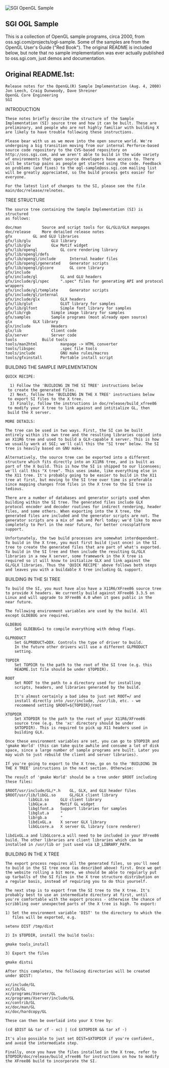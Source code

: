 ![SGI OpenGL Sample](sgi-opengl-sample.png)

## SGI OGL Sample

This is a collection of OpenGL sample programs, circa 2000, from oss.sgi.com/projects/ogl-sample.  Some of the samples are from the OpenGL User's Guide ("Red Book").  The original README is included below, but note that no sample implementation was ever actually published to oss.sgi.com, just demos and documentation.

## Original README.1st:

    Release notes for the OpenGL(R) Sample Implementation (Aug. 4, 2000)
    Jon Leech, Craig Dunwoody, Dave Shreiner
    OpenGL Core Engineering
    SGI

INTRODUCTION

    These notes briefly describe the structure of the Sample
    Implementation (SI) source tree and how it can be built. These are
    preliminary, and people who are not highly familiar with building X
    are likely to have trouble following these instructions.

    Please bear with us as we move into the open source world. We're
    undergoing a big transition moving from our internal Perforce-based
    source code repository to the CVS-based repository on
    http://oss.sgi.com, and we aren't able to build in the wide variety
    of environments that open source developers have access to. There
    will be startup pains as people get started using the code. Feedback
    on problems (and fixes) to the ogl-sample@oss.sgi.com mailing list
    will be greatly appreciated, so the build process gets easier for
    everyone.

    For the latest list of changes to the SI, please see the file
    main/doc/release/relnotes.


TREE STRUCTURE

    The source tree containing the Sample Implementation (SI) is structured
    as follows:

```
doc/man			Source and script tools for GL/GLU/GLX manpages
doc/release		More detailed release notes
gfx			GL and GLU libraries
gfx/lib/glu		    GLU library
gfx/lib/glw		    GLw Motif widget
gfx/lib/opengl		    GL core rendering library
gfx/lib/opengl/defs
gfx/lib/opengl/include		Internal header files
gfx/lib/opengl/generated	Generator scripts
gfx/lib/opengl/glcore		GL core library
gfx/include
gfx/include/gl		    GL and GLU headers
gfx/include/gl/spec		".spec" files for generating API and protocol wrappers
gfx/include/gl/template		Generator scripts
gfx/include/gl/internal
gfx/include/glx		    GLX headers
gfx/lib/glut		    GLUT library for samples
gfx/lib/glfont		    Simple font library for samples
gfx/lib/rgb		    Simple image library for samples
gfx/samples		    Sample programs (most already open source)
glx			GLX library
glx/include		    Headers
glx/lib			    Client code
glx/server		    Server code
tools			Build tools
tools/man2html		    manpage -> HTML converter
tools/libspec		    .spec file tools
tools/include		    GNU make rules/macros
tools/gfxinstall	    Portable install script
```

BUILDING THE SAMPLE IMPLEMENTATION

    QUICK RECIPE:

      1) Follow the 'BUILDING IN THE SI TREE' instructions below
	 to create the generated files.
      2) Next, follow the 'BUILDING IN THE X TREE' instructions below
	 to export SI files to the X tree.
      3) Finally, follow the instructions in doc/release/build_xfree86
	 to modify your X tree to link against and intitialize GL, then
	 build the X server.

    MORE DETAILS:

    The tree can be used in two ways. First, the SI can be built
    entirely within its own tree and the resulting libraries copied into
    an X11R6 tree and used to build a GLX-capable X server. This is how
    we usually work at SGI; we'll call this the "SI tree" below. The SI
    tree is heavily based on GNU make.

    Alternatively, the source tree can be exported into a different
    structure which fits directly into an X11R6 tree, and is built as
    part of the X build. This is how the SI is shipped to our licensees;
    we'll call this "X tree". This uses imake, like everything else in
    the X11 tree. It's probably going to be easier to build in the X11
    tree at first, but moving to the SI tree over time is preferable
    since mapping changes from files in the X tree to the SI tree is
    tedious.

    There are a number of databases and generator scripts used when
    building within the SI tree. The generated files include GLX
    protocol encoder and decoder routines for indirect rendering, header
    files, and some others. When exporting into the X tree, the
    generated files are included and the generator scripts are not. The
    generator scripts are a mix of awk and Perl today; we'd like to move
    completely to Perl in the near future, for better crossplatform
    support.

    Unfortunately, the two build processes are somewhat interdependent.
    To build in the X tree, you must first build (just once) in the SI
    tree to create the generated files that are part of what's exported.
    To build in the SI tree and then include the resulting GL/GLX
    libraries in a new X server, some framework in the X tree is
    required so it will know to initialize GLX and link against the
    GL/GLX libraries. Thus the 'QUICK RECIPE' above follows both steps
    and leaves you with a buildable X tree including GL support.


BUILDING IN THE SI TREE

    To build the SI, you must have also have a X11R6/XFree86 source tree
    to provide X headers. We currently build against XFree86 3.3.5 on
    Linux and will upgrade to XFree86 4.0 when it goes public in the
    near future.

    The following environment variables are used by the build. All
    except GLDEBUG are required.

	GLDEBUG
	    Set GLDEBUG=1 to compile everything with debug flags.

	GLPRODUCT
	    Set GLPRODUCT=DDX. Controls the type of driver to build.
	    In the future other drivers will use a different GLPRODUCT
	    setting.

	TOPDIR
	    Set TOPDIR to the path to the root of the SI tree (e.g. this
	    README.1st file should be under $TOPDIR).

	ROOT
	    Set ROOT to the path to a directory used for installing
	    scripts, headers, and libraries generated by the build.

	    It's almost certainly a bad idea to just set ROOT=/ and
	    install directly into /usr/include, /usr/lib, etc. - we
	    recommend setting $ROOT=${TOPDIR}/root

	XTOPDIR
	    Set XTOPDIR to the path to the root of your X11R6/XFree86
	    source tree (e.g. the 'xc' directory should be under
	    $XTOPDIR). This is required to pick up X11 headers used in
	    building GLX.

    Once these environment variables are set, you can go to $TOPDIR and
    'gmake World' (this can take quite awhile and consume a lot of disk
    space, since a large number of sample programs are built. Later you
    may wish to just rebuild the client and server libraries).

    If you're going to export to the X tree, go on to the 'BUILDING IN
    THE X TREE' instructions in the next section. Otherwise:

    The result of 'gmake World' should be a tree under $ROOT including
    these files:

	$ROOT/usr/include/GL/*.h    GL, GLX, and GLU header files
	$ROOT/usr/lib/libGL.so	    GL/GLX client library
		      libGLU.so     GLU client library
		      libGLw.a	    Motif GL widget
		      libglfont.a   Support libraries for samples
		      libglut.a		"
		      librgb.a		"
		      libdixGL.a    X server GLX library
		      libGLcore.a   X server GL library (core renderer)

    libdixGL.a and libGLcore.a will need to be included in your XFree86
    build. The other libraries are client libraries which can be
    installed in /usr/lib or just used via LD_LIBRARY_PATH.

BUILDING IN THE X TREE

    The export process requires all the generated files, so you'll need
    to build in the SI tree once (as described above) first. Once we get
    the website rolling a bit more, we should be able to regularly put
    up tarballs of the SI files in the X tree structure distribution on
    a regular basis, instead of requiring you to do this yourself.

    The next step is to export from the SI tree to the X tree. It's
    probably best to use an intermediate directory at first, until
    you're comfortable with the export process - otherwise the chance of
    scribbling over unexpected parts of the X tree is high. To export:

    1) Set the environment variable 'DIST' to the directory to which the
       files will be exported, e.g.

	setenv DIST /tmp/dist

    2) In $TOPDIR, install the build tools:

	gmake tools_install

    3) Export the files

	gmake distsi

    After this completes, the following directories will be created
    under $DIST:

	xc/include/GL
	xc/lib/GL
	xc/programs/Xserver/GL
	xc/programs/Xserver/include/GL
	xc/contrib/GL
	xc/doc/man/GL
	xc/doc/hardcopy/GL

    These can then be overlaid into your X tree by:

	(cd $DIST && tar cf - xc) | (cd $XTOPDIR && tar xf -)

    It's also possible to just set DIST=$XTOPDIR if you're confident,
    and avoid the intermediate step.

    Finally, once you have the files installed in the X tree, refer to
    $TOPDIR/doc/release/build_xfree86 for instructions on how to modify
    the XFree86 build to incorporate the SI.

